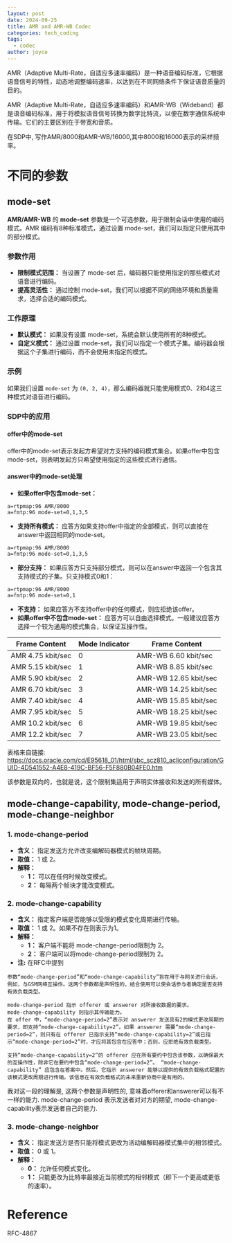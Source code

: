 ```yaml
---
layout: post
date: 2024-09-25
title: AMR and AMR-WB Codec
categories: tech_coding
tags:
  - codec
author: joyce
---
```



AMR（Adaptive Multi-Rate，自适应多速率编码）是一种语音编码标准，它根据语音信号的特性，动态地调整编码速率，以达到在不同网络条件下保证语音质量的目的。

AMR（Adaptive Multi-Rate，自适应多速率编码）和AMR-WB（Wideband）都是语音编码标准，用于将模拟语音信号转换为数字比特流，以便在数字通信系统中传输。它们的主要区别在于带宽和音质。

在SDP中, 写作AMR/8000和AMR-WB/16000,其中8000和16000表示的采样频率。


# 不同的参数
## mode-set
**AMR/AMR-WB** 的 **mode-set** 参数是一个可选参数，用于限制会话中使用的编码模式。AMR 编码有8种标准模式，通过设置 mode-set，我们可以指定只使用其中的部分模式。

### 参数作用

* **限制模式范围：** 当设置了 mode-set 后，编码器只能使用指定的那些模式对语音进行编码。
* **提高灵活性：** 通过控制 mode-set，我们可以根据不同的网络环境和质量需求，选择合适的编码模式。

### 工作原理

* **默认模式：** 如果没有设置 mode-set，系统会默认使用所有的8种模式。
* **自定义模式：** 通过设置 mode-set，我们可以指定一个模式子集。编码器会根据这个子集进行编码，而不会使用未指定的模式。

### 示例
如果我们设置 `mode-set` 为 `(0, 2, 4)`，那么编码器就只能使用模式0、2和4这三种模式对语音进行编码。

### SDP中的应用
#### offer中的mode-set
offer中的mode-set表示发起方希望对方支持的编码模式集合。如果offer中包含mode-set，则表明发起方只希望使用指定的这些模式进行通信。

#### answer中的mode-set处理
* **如果offer中包含mode-set：**
```sdp
a=rtpmap:96 AMR/8000
a=fmtp:96 mode-set=0,1,3,5
```
  * **支持所有模式：** 应答方如果支持offer中指定的全部模式，则可以直接在answer中返回相同的mode-set。
```sdp
a=rtpmap:96 AMR/8000
a=fmtp:96 mode-set=0,1,3,5
```
  * **部分支持：** 如果应答方只支持部分模式，则可以在answer中返回一个包含其支持模式的子集。只支持模式0和1：
```sdp
a=rtpmap:96 AMR/8000
a=fmtp:96 mode-set=0,1
```
  * **不支持：** 如果应答方不支持offer中的任何模式，则应拒绝该offer。
* **如果offer中不包含mode-set：**
  应答方可以自由选择模式。一般建议应答方选择一个较为通用的模式集合，以保证互操作性。




|Frame Content   |   Mode Indicator|      Frame Content|
|---|---|---|
|AMR 4.75 kbit/sec        |0|             AMR-WB 6.60 kbit/sec|
|AMR 5.15 kbit/sec        |1|             AMR-WB 8.85 kbit/sec
AMR 5.90 kbit/sec    |    2  |           AMR-WB 12.65 kbit/sec
AMR 6.70 kbit/sec    |    3  |           AMR-WB 14.25 kbit/sec
|AMR 7.40 kbit/sec     |   4  |           AMR-WB 15.85 kbit/sec
|AMR 7.95 kbit/sec        |5  |           AMR-WB 18.25 kbit/sec
AMR 10.2 kbit/sec      |  6   |          AMR-WB 19.85 kbit/sec
AMR 12.2 kbit/sec      |  7   |          AMR-WB 23.05 kbit/sec

表格来自链接: https://docs.oracle.com/cd/E95618_01/html/sbc_scz810_acliconfiguration/GUID-4D541552-A4E8-419C-BF56-F5F880B04FE0.htm

该参数是双向的，也就是说，这个限制集适用于声明实体接收和发送的所有媒体。
## mode-change-capability, mode-change-period, mode-change-neighbor
### 1. mode-change-period

* **含义：** 指定发送方允许改变编解码器模式的帧块周期。
* **取值：** 1 或 2。
* **解释：**
    * **1：** 可以在任何时候改变模式。
    * **2：** 每隔两个帧块才能改变模式。

### 2. mode-change-capability

* **含义：** 指定客户端是否能够以受限的模式变化周期进行传输。
* **取值：** 1 或 2。如果不存在则表示为1。
* **解释：**
    * **1：** 客户端不能将 mode-change-period限制为 2。
    * **2：** 客户端可以将mode-change-period限制为 2。
* **注:** 在RFC中提到
 ```
 参数“mode-change-period”和“mode-change-capability”旨在用于与网关进行会话，例如，与GSM网络互操作。这两个参数都是声明性的，结合使用可以使会话参与者确定是否支持有效负载类型。

mode-change-period 指示 offerer 或 answerer 对所接收数据的要求。
mode-change-capability 则指示其传输能力。
在 offer 中，“mode-change-period=2”表示对 answerer 发送具有2的模式更改周期的要求，即支持“mode-change-capability=2”。如果 answerer 需要“mode-change-period=2”，则只有在 offerer 已指示支持“mode-change-capability=2”或已指示“mode-change-period=2”时，才应将其包含在应答中；否则，应拒绝有效负载类型。

支持“mode-change-capability=2”的 offerer 应在所有要约中包含该参数，以确保最大的互操作性，除非它在要约中包含“mode-change-period=2”。 “mode-change-capability” 应包含在答案中。然后，它指示 answerer 能够以提供的有效负载格式配置的该模式更改周期进行传输。该信息在有效负载格式的未来重新协商中是有用的。
```

我对这一段的理解是, 这两个参数是声明性的, 意味着offerer和answerer可以有不一样的能力. 
mode-change-period 表示发送者对对方的期望, mode-change-capability表示发送者自己的能力.

### 3. mode-change-neighbor

* **含义：** 指定发送方是否只能将模式更改为活动编解码器模式集中的相邻模式。
* **取值：** 0 或 1。
* **解释：**
    * **0：** 允许任何模式变化。
    * **1：** 只能更改为比特率最接近当前模式的相邻模式（即下一个更高或更低的速率）。



# Reference
RFC-4867